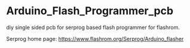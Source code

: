 # Arduino_Flash_Programmer_pcb
diy single sided pcb for serprog based flash programmer for flashrom.

Serprog home page: https://www.flashrom.org/Serprog/Arduino_flasher

